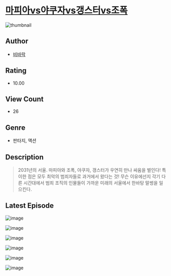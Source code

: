 # [마피아vs야쿠자vs갱스터vs조폭](https://comic.naver.com/challenge/list?titleId=811361)
![thumbnail](https://image-comic.pstatic.net/user_contents_data/challenge_comic/2023/05/25/367091/upload_3688838637152580151_480x623.jpeg)

## Author
- [비바락](https://comic.naver.com/artistTitle?id=367091)

## Rating
- 10.00

## View Count
- 26

## Genre
- 판타지, 액션

## Description
> 2031년의 서울. 마피아와 조폭, 야쿠자, 갱스터가 우연히 만나 싸움을 벌인다! 특이한 점은 모두 최악의 범죄자들로 과거에서 왔다는 것! 무슨 이유에선지 각기 다른 시간대에서 범죄 조직의 인물들이 가까운 미래의 서울에서 한바탕 말썽을 일으킨다.


## Latest Episode
![image](https://image-comic.pstatic.net/user_contents_data/challenge_comic/2023/05/25/367091/upload_7148963238236021049.jpeg)

![image](https://image-comic.pstatic.net/user_contents_data/challenge_comic/2023/05/25/367091/upload_3991094602557056611.jpeg)

![image](https://image-comic.pstatic.net/user_contents_data/challenge_comic/2023/05/25/367091/upload_7220176627155691063.jpeg)

![image](https://image-comic.pstatic.net/user_contents_data/challenge_comic/2023/05/25/367091/upload_3847307966627865187.jpeg)

![image](https://image-comic.pstatic.net/user_contents_data/challenge_comic/2023/05/25/367091/upload_3617298016184186676.jpeg)

![image](https://image-comic.pstatic.net/user_contents_data/challenge_comic/2023/05/25/367091/upload_7221916054570873399.jpeg)
